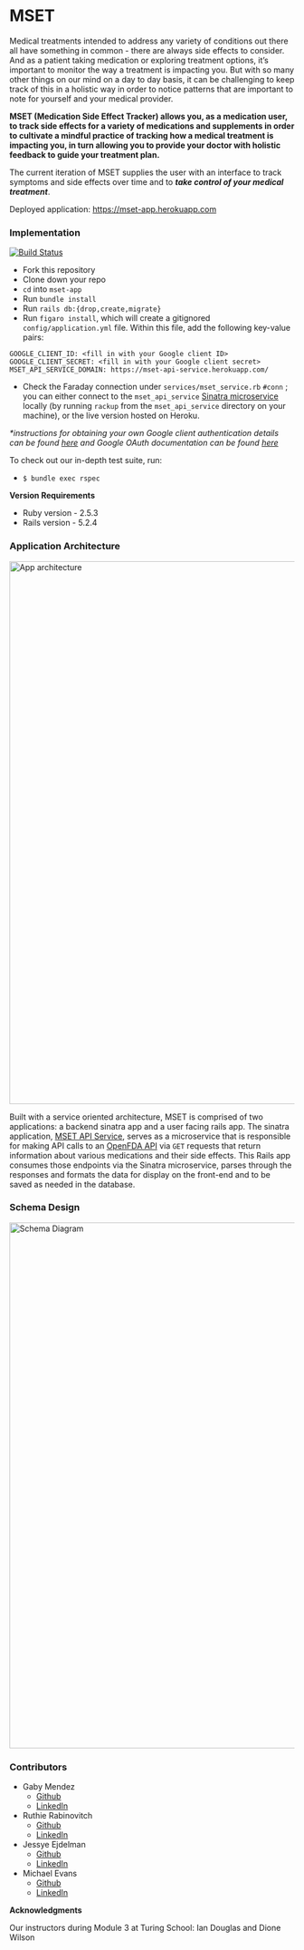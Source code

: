 # MSET

Medical treatments intended to address any variety of conditions out there all have something in common - there are always side effects to consider. And as a patient taking medication or exploring treatment options, it’s important to monitor the way a treatment is impacting you. But with so many other things on our mind on a day to day basis, it can be challenging to keep track of this in a holistic way in order to notice patterns that are important to note for yourself and your medical provider.

**MSET (Medication Side Effect Tracker) allows you, as a medication user, to track side effects for a variety of medications and supplements in order to cultivate a mindful practice of tracking how a medical treatment is impacting you, in turn allowing you to provide your doctor with holistic feedback to guide your treatment plan.**

The current iteration of MSET supplies the user with an interface to track symptoms and side effects over time and to ***take control of your medical treatment***.

Deployed application: https://mset-app.herokuapp.com


### Implementation

[![Build Status](https://travis-ci.org/{ORG-or-USERNAME}/{REPO-NAME}.png?branch=master)](https://travis-ci.org/{ORG-or-USERNAME}/{REPO-NAME})

- Fork this repository
- Clone down your repo
- `cd` into `mset-app`
- Run `bundle install`
- Run `rails db:{drop,create,migrate}`
- Run `figaro install`, which will create a gitignored `config/application.yml` file. Within this file, add the following key-value pairs:
```
GOOGLE_CLIENT_ID: <fill in with your Google client ID>
GOOGLE_CLIENT_SECRET: <fill in with your Google client secret>
MSET_API_SERVICE_DOMAIN: https://mset-api-service.herokuapp.com/
```
- Check the Faraday connection under `services/mset_service.rb` `#conn` ; you can either connect to the `mset_api_service` [Sinatra microservice](https://github.com/gabichuelas/mset_api_service) locally (by running `rackup` from the `mset_api_service` directory on your machine), or the live version hosted on Heroku.

_*instructions for obtaining your own Google client authentication details can be found [here](https://www.balbooa.com/gridbox-documentation/how-to-get-google-client-id-and-client-secret) and Google OAuth documentation can be found [here](https://developers.google.com/adwords/api/docs/guides/authentication)_


To check out our in-depth test suite, run:

- ``$ bundle exec rspec``

**Version Requirements**

- Ruby version - 2.5.3
- Rails version - 5.2.4


### Application Architecture
<img width="958" alt="App architecture" src="https://user-images.githubusercontent.com/62635544/93505433-178d9300-f8d8-11ea-8b65-afb599e98ec3.png">

Built with a service oriented architecture, MSET is comprised of two applications: a backend sinatra app and a user facing rails app. The sinatra application, [MSET API Service](https://github.com/gabichuelas/mset_api_service/), serves as a microservice that is responsible for making API calls to an [OpenFDA API](https://open.fda.gov/apis/) via `GET` requests that return information about various medications and their side effects. This Rails app consumes those endpoints via the Sinatra microservice, parses through the responses and formats the data for display on the front-end and to be saved as needed in the database.


### Schema Design
<img width="928" alt="Schema Diagram" src="https://user-images.githubusercontent.com/43380627/93499143-a4d4e580-f8e0-11ea-943d-680a95ff4322.png">


### Contributors

- Gaby Mendez
  - [Github](https://github.com/gabichuelas)
  - [LinkedIn](https://www.linkedin.com/in/gabymendez/)
- Ruthie Rabinovitch
  - [Github](https://github.com/rrabinovitch)
  - [LinkedIn](https://www.linkedin.com/in/ruthie-r/)
- Jessye Ejdelman
  - [Github](https://github.com/ejdelsztejn)
  - [LinkedIn](https://www.linkedin.com/in/jessye-ejdelman/)
- Michael Evans
  - [Github](https://github.com/michaeljevans)
  - [LinkedIn](https://www.linkedin.com/in/michaeljamesevans/)

**Acknowledgments**

Our instructors during Module 3 at Turing School:
Ian Douglas and Dione Wilson
